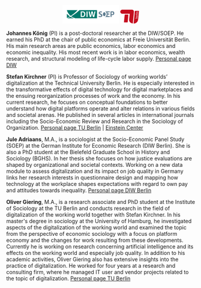 
<p align="center"><img src="../Logo_DIW-SOEP_Farbe_Web.svg.582787.gif" width=150/> <img src="../tu-berlin-logo.svg" width=50/></p>

**Johannes König** (PI) is a post-doctoral researcher at the DIW/SOEP. He earned his PhD at the chair of public economics at Freie Universität Berlin. His main research areas are public economics, labor economics and economic inequality. His most recent work is in labor economics, wealth research, and structural modeling of life-cycle labor supply. [Personal page DIW](https://www.diw.de/de/diw_01.c.612532.de/personen/koenig__johannes.html)

**Stefan Kirchner** (PI) is Professor of Sociology of working worlds’ digitalization at the Technical University Berlin. He is especially interested in the transformative effects of digital technology for digital marketplaces and the ensuing reorganization processes of work and the economy. In his current research, he focuses on conceptual foundations to better understand how digital platforms operate and alter relations in various fields and societal arenas. He published in several articles in international journals including the Socio-Economic Review and Research in the Sociology of Organization. [Personal page TU Berlin](https://www.da.tu-berlin.de/v_menue/mitarbeiterinnen/prof_dr_stefan_kirchner/) | [Einstein Center](https://web2.ecdf.tu-berlin.de/ueber-uns/professorinnen/prof-dr-stefan-kirchner/)

**Jule Adriaans**, M.A., is a sociologist at the Socio-Economic Panel Study (SOEP) at the German Institute for Economic Research (DIW Berlin). She is also a PhD student at the Bielefeld Graduate School in History and Sociology (BGHS). In her thesis she focuses on how justice evaluations are shaped by organizational and societal contexts. Working on a new data module to assess digitalization and its impact on job quality in Germany links her research interests in questionnaire design and mapping how technology at the workplace shapes expectations with regard to own pay and attitudes towards inequality. [Personal page DIW Berlin](https://www.diw.de/sixcms/detail.php?id=diw_01.c.582215.en)

**Oliver Giering**, M.A., is a research associate and PhD student at the Institute of Sociology at the TU Berlin and conducts research in the field of digitalization of the working world together with Stefan Kirchner. In his master's degree in sociology at the University of Hamburg, he investigated aspects of the digitalization of the working world and examined the topic from the perspective of economic sociology with a focus on platform economy and the changes for work resulting from these developments. Currently he is working on research concerning artificial intelligence and its effects on the working world and especially job quality. In addition to his academic activities, Oliver Giering also has extensive insights into the practice of digitalization. He worked for four years at a research and consulting firm, where he managed IT user and vendor projects related to the topic of digitalization. [Personal page TU Berlin](https://www.da.tu-berlin.de/v_menue/mitarbeiterinnen/oliver_giering/)
